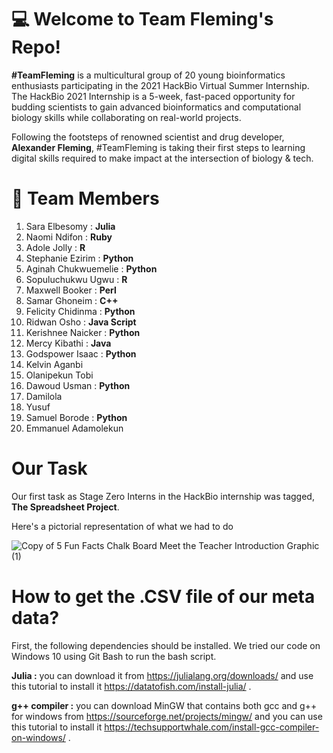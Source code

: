 # :computer: Welcome to Team Fleming's Repo! 

**#TeamFleming** is a multicultural group of 20 young bioinformatics enthusiasts participating in the 2021 HackBio Virtual Summer Internship. The HackBio 2021 Internship is a 5-week, fast-paced opportunity for budding scientists to gain advanced bioinformatics and computational biology skills while collaborating on real-world projects. 

Following the footsteps of renowned scientist and drug developer, **Alexander Fleming**, #TeamFleming is taking their first steps to learning digital skills required to make impact at the intersection of biology & tech.

# :couple: Team Members
1. Sara Elbesomy  : **Julia**
2. Naomi Ndifon   : **Ruby**
3. Adole Jolly    : **R**
4. Stephanie Ezirim : **Python**
5. Aginah Chukwuemelie : **Python**
6. Sopuluchukwu Ugwu   : **R**
7. Maxwell Booker      : **Perl**
8. Samar Ghoneim       : **C++**
9. Felicity Chidinma   : **Python**
10.  Ridwan Osho       : **Java Script**
11. Kerishnee Naicker  : **Python**
12. Mercy Kibathi      : **Java**
13. Godspower Isaac    : **Python**
14. Kelvin Aganbi 
15. Olanipekun Tobi 
16. Dawoud Usman       : **Python**
17. Damilola 
18. Yusuf 
19. Samuel Borode      : **Python**
20. Emmanuel Adamolekun 

# Our Task
Our first task as Stage Zero Interns in the HackBio internship was tagged, **The Spreadsheet Project**. 

Here's a pictorial representation of what we had to do

![Copy of 5 Fun Facts Chalk Board Meet the Teacher Introduction Graphic (1)](https://user-images.githubusercontent.com/88307038/128563508-0ba1b4fe-82c9-4f0a-827b-a07ba0443c59.png)

# How to get the .CSV file of our meta data?
First, the following dependencies should be installed. We tried our code on Windows 10 using Git Bash to run the bash script.

**Julia :** you can download it from https://julialang.org/downloads/ and use this tutorial to install it https://datatofish.com/install-julia/ .

**g++ compiler :** you can download MinGW that contains both gcc and g++ for windows from https://sourceforge.net/projects/mingw/ and you can use this tutorial to install it https://techsupportwhale.com/install-gcc-compiler-on-windows/ .


